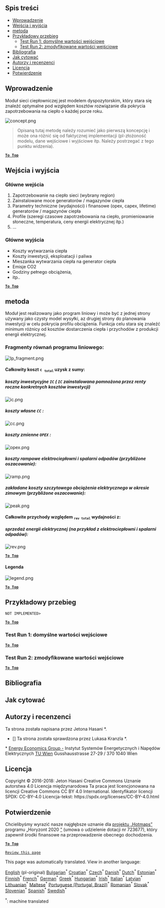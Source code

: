<h2> Spis treści </h2><ul><li> <a href="#introduction">Wprowadzenie</a> </li><li> <a href="#inputs-and-outputs">Wejścia i wyjścia</a> </li><li> <a href="#method">metoda</a> </li><li> <a href="#sample-run">Przykładowy przebieg</a> <ul><li> <a href="#test-run-1-default-input-values">Test Run 1: domyślne wartości wejściowe</a> </li><li> <a href="#test-run-2-modified-input-values">Test Run 2: zmodyfikowane wartości wejściowe</a> </li></ul></li><li> <a href="#references">Bibliografia</a> </li><li> <a href="#how-to-cite">Jak cytować</a> </li><li> <a href="#authors-and-reviewers">Autorzy i recenzenci</a> </li><li> <a href="#license">Licencja</a> </li><li> <a href="#acknowledgement">Potwierdzenie</a> </li></ul><h2> Wprowadzenie </h2><p> Moduł sieci ciepłowniczej jest modelem dyspozytorskim, który stara się znaleźć optymalne pod względem kosztów rozwiązanie dla pokrycia zapotrzebowania na ciepło o każdej porze roku. </p><p><img alt="concept.png" src="https://github.com/HotMaps/hotmaps_wiki/blob/master/Images/dh_supply/concept.png"/></p><blockquote><p> Opisaną tutaj metodę należy rozumieć jako pierwszą koncepcję i może ona różnić się od faktycznej implementacji (pl-złożoność modelu, dane wejściowe i wyjściowe itp. Należy postrzegać z tego punktu widzenia). </p></blockquote><p><ins> <code><strong><a href="#table-of-contents">To Top</a></strong></code> </ins> </p><h2> Wejścia i wyjścia </h2><h3> Główne wejścia </h3><ol><li> Zapotrzebowanie na ciepło sieci (wybrany region) </li><li> Zainstalowane moce generatorów / magazynów ciepła </li><li> Parametry techniczne (wydajności) i finansowe (opex, capex, lifetime) generatorów / magazynów ciepła </li><li> Profile (szeregi czasowe zapotrzebowania na ciepło, promieniowanie słoneczne, temperatura, ceny energii elektrycznej itp.) </li><li> ... </li></ol><h3> Główne wyjścia </h3><ul><li> Koszty wytwarzania ciepła </li><li> Koszty inwestycji, eksploatacji i paliwa </li><li> Mieszanka wytwarzania ciepła na generator ciepła </li><li> Emisje CO2 </li><li> Godziny pełnego obciążenia, </li><li> itp.. </li></ul><p><ins> <code><strong><a href="#table-of-contents">To Top</a></strong></code> </ins> </p><h2> metoda </h2><p> Moduł jest realizowany jako program liniowy i może być z jednej strony używany jako czysty model wysyłki, az drugiej strony do planowania inwestycji w celu pokrycia profilu obciążenia. Funkcja celu stara się znaleźć minimum różnicy od kosztów dostarczenia ciepła i przychodów z produkcji energii elektrycznej. </p><h3> Fragmenty równań programu liniowego: </h3><p><img alt="lp_fragment.png" src="https://github.com/HotMaps/hotmaps_wiki/blob/master/Images/dh_supply/lp_fragment.png"/></p><h4> Całkowity koszt <code>c <sub>total</sub></code> uzysk z sumy: </h4><h5> koszty inwestycyjne <code>IC</code> ( <code>IC</code> zainstalowana pomnożona przez renty roczne konkretnych kosztów inwestycji) </h5><p><img alt="ic.png" src="https://github.com/HotMaps/hotmaps_wiki/blob/master/Images/dh_supply/ic.png"/></p><h5> koszty własne <code>CC</code> : </h5><p><img alt="cc.png" src="https://github.com/HotMaps/hotmaps_wiki/blob/master/Images/dh_supply/cc.png"/></p><h5> koszty zmienne <code>OPEX</code> : </h5><p><img alt="opex.png" src="https://github.com/HotMaps/hotmaps_wiki/blob/master/Images/dh_supply/opex.png"/></p><h5> koszty rampowe elektrociepłowni i spalarni odpadów (przybliżone oszacowanie): </h5><p><img alt="ramp.png" src="https://github.com/HotMaps/hotmaps_wiki/blob/master/Images/dh_supply/ramp.png"/></p><h5> zakładane koszty szczytowego obciążenia elektrycznego w okresie zimowym (przybliżone oszacowanie): </h5><p><img alt="peak.png" src="https://github.com/HotMaps/hotmaps_wiki/blob/master/Images/dh_supply/peak.png"/></p><h4> Całkowite przychody względem <code><sub>rev total</sub></code> wydajności z: </h4><h5> sprzedaż energii elektrycznej (na przykład z elektrociepłowni i spalarni odpadów): </h5><p><img alt="rev.png" src="https://github.com/HotMaps/hotmaps_wiki/blob/master/Images/dh_supply/rev.png"/></p><p><ins> <code><strong><a href="#table-of-contents">To Top</a></strong></code> </ins> </p><h4> Legenda </h4><p><img alt="legend.png" src="https://github.com/HotMaps/hotmaps_wiki/blob/master/Images/dh_supply/legend.png"/></p><p><ins> <code><strong><a href="#table-of-contents">To Top</a></strong></code> </ins> </p><h2> Przykładowy przebieg </h2><p> <code>NOT IMPLEMENTED&gt;</code> </p> <p><ins> <code><strong><a href="#table-of-contents">To Top</a></strong></code> </ins> </p><h3> Test Run 1: domyślne wartości wejściowe </h3><p><ins> <code><strong><a href="#table-of-contents">To Top</a></strong></code> </ins> </p><h3> Test Run 2: zmodyfikowane wartości wejściowe </h3><p><ins> <code><strong><a href="#table-of-contents">To Top</a></strong></code> </ins> </p><h2> Bibliografia </h2><h2> Jak cytować </h2><h2> Autorzy i recenzenci </h2><p> Ta strona została napisana przez Jetona Hasani *. </p><ul><li> [] Ta strona została sprawdzona przez Lukasa Kranzla *. </li></ul><p> * <a href="https://eeg.tuwien.ac.at/">Energy Economics Group -</a> Instytut Systemów Energetycznych i Napędów Elektrycznych <a href="https://eeg.tuwien.ac.at/">TU Wien</a> Gusshausstrasse 27-29 / 370 1040 Wien </p><h2> Licencja </h2><p> Copyright © 2016-2018: Jeton Hasani Creative Commons Uznanie autorstwa 4.0 Licencja międzynarodowa Ta praca jest licencjonowana na licencji Creative Commons CC BY 4.0 International. Identyfikator licencji SPDX: CC-BY-4.0 Licencja-tekst: https://spdx.org/licenses/CC-BY-4.0.html </p><h2> Potwierdzenie </h2><p> Chcielibyśmy wyrazić nasze najgłębsze uznanie dla <a href="https://www.hotmaps-project.eu">projektu „Hotmaps”</a> programu „Horyzont 2020 <a href="https://www.hotmaps-project.eu">”</a> (umowa o udzielenie dotacji nr 723677), który zapewnił środki finansowe na przeprowadzenie obecnego dochodzenia. </p><p><ins> <code><strong><a href="#table-of-contents">To Top</a></strong></code> </ins> </p><p> <code><a href="https://github.com/HotMaps/hotmaps_wiki/wiki/CM_DH_supply/_edit">Review this page</a></code> </p>

This page was automatically translated. View in another language:

[English](en-CM-District-heating-supply-dispatch) (pl-original) [Bulgarian](bg-CM-District-heating-supply-dispatch)<sup>\*</sup> [Croatian](hr-CM-District-heating-supply-dispatch)<sup>\*</sup> [Czech](cs-CM-District-heating-supply-dispatch)<sup>\*</sup> [Danish](da-CM-District-heating-supply-dispatch)<sup>\*</sup> [Dutch](nl-CM-District-heating-supply-dispatch)<sup>\*</sup> [Estonian](et-CM-District-heating-supply-dispatch)<sup>\*</sup> [Finnish](fi-CM-District-heating-supply-dispatch)<sup>\*</sup> [French](fr-CM-District-heating-supply-dispatch)<sup>\*</sup> [German](de-CM-District-heating-supply-dispatch)<sup>\*</sup> [Greek](el-CM-District-heating-supply-dispatch)<sup>\*</sup> [Hungarian](hu-CM-District-heating-supply-dispatch)<sup>\*</sup> [Irish](ga-CM-District-heating-supply-dispatch)<sup>\*</sup> [Italian](it-CM-District-heating-supply-dispatch)<sup>\*</sup> [Latvian](lv-CM-District-heating-supply-dispatch)<sup>\*</sup> [Lithuanian](lt-CM-District-heating-supply-dispatch)<sup>\*</sup> [Maltese](mt-CM-District-heating-supply-dispatch)<sup>\*</sup>  [Portuguese (Portugal, Brazil)](pt-CM-District-heating-supply-dispatch)<sup>\*</sup> [Romanian](ro-CM-District-heating-supply-dispatch)<sup>\*</sup> [Slovak](sk-CM-District-heating-supply-dispatch)<sup>\*</sup> [Slovenian](sl-CM-District-heating-supply-dispatch)<sup>\*</sup> [Spanish](es-CM-District-heating-supply-dispatch)<sup>\*</sup> [Swedish](sv-CM-District-heating-supply-dispatch)<sup>\*</sup> 

<sup>\*</sup>: machine translated
